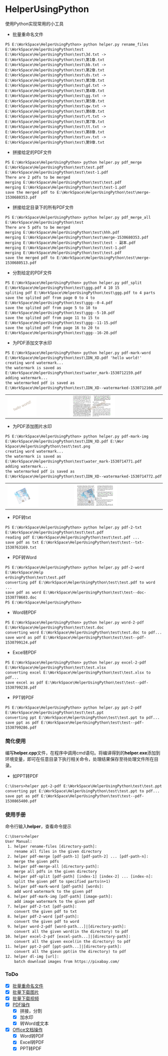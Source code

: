 # HelperUsingPython
使用Python实现常用的小工具

- 批量重命名文件

```
PS E:\WorkSpace\HelperUsingPython> python helper.py rename_files E:\WorkSpace\HelperUsingPython\test
E:\WorkSpace\HelperUsingPython\test\3d.txt -> E:\WorkSpace\HelperUsingPython\test\第1章.txt
E:\WorkSpace\HelperUsingPython\test\bb.txt -> E:\WorkSpace\HelperUsingPython\test\第2章.txt
E:\WorkSpace\HelperUsingPython\test\ds.txt -> E:\WorkSpace\HelperUsingPython\test\第3章.txt
E:\WorkSpace\HelperUsingPython\test\gd.txt -> E:\WorkSpace\HelperUsingPython\test\第4章.txt
E:\WorkSpace\HelperUsingPython\test\gg.txt -> E:\WorkSpace\HelperUsingPython\test\第5章.txt
E:\WorkSpace\HelperUsingPython\test\qw.txt -> E:\WorkSpace\HelperUsingPython\test\第6章.txt
E:\WorkSpace\HelperUsingPython\test\rt.txt -> E:\WorkSpace\HelperUsingPython\test\第7章.txt
E:\WorkSpace\HelperUsingPython\test\tt.txt -> E:\WorkSpace\HelperUsingPython\test\第8章.txt
E:\WorkSpace\HelperUsingPython\test\vv.txt -> E:\WorkSpace\HelperUsingPython\test\第9章.txt
```

- 拼接给定的PDF文件
    
```
PS E:\WorkSpace\HelperUsingPython> python helper.py pdf_merge E:\WorkSpace\HelperUsingPython\test\test.pdf E:\WorkSpace\HelperUsingPython\test\test-1.pdf
There are 2 pdfs to be merged
merging E:\WorkSpace\HelperUsingPython\test\test.pdf
merging E:\WorkSpace\HelperUsingPython\test\test-1.pdf
save the merged pdf to E:\WorkSpace\HelperUsingPython\test\merge-1530680353.pdf
```
    
- 拼接给定目录下的所有PDF文件

```
PS E:\WorkSpace\HelperUsingPython> python helper.py pdf_merge_all E:\WorkSpace\HelperUsingPython\test
There are 5 pdfs to be merged
merging E:\WorkSpace\HelperUsingPython\test\hhh.pdf
merging E:\WorkSpace\HelperUsingPython\test\merge-1530680353.pdf
merging E:\WorkSpace\HelperUsingPython\test\test - 副本.pdf
merging E:\WorkSpace\HelperUsingPython\test\test-1.pdf
merging E:\WorkSpace\HelperUsingPython\test\test.pdf
save the merged pdf to E:\WorkSpace\HelperUsingPython\test\merge-1530680513.pdf
```

- 分割给定的PDF文件

```
PS E:\WorkSpace\HelperUsingPython> python helper.py pdf_split E:\WorkSpace\HelperUsingPython\test\ggg.pdf 4 10 15
spliting pdf E:\WorkSpace\HelperUsingPython\test\ggg.pdf to 4 parts 
save the splited pdf from page 0 to 4 to E:\WorkSpace\HelperUsingPython\test\ggg--0-4.pdf
save the splited pdf from page 5 to 10 to E:\WorkSpace\HelperUsingPython\test\ggg--5-10.pdf
save the splited pdf from page 11 to 15 to E:\WorkSpace\HelperUsingPython\test\ggg--11-15.pdf
save the splited pdf from page 16 to 20 to E:\WorkSpace\HelperUsingPython\test\ggg--16-20.pdf
```

- 为PDF添加文字水印

```
PS E:\WorkSpace\HelperUsingPython> python helper.py pdf-mark-word E:\WorkSpace\HelperUsingPython\test\IDN_XD.pdf 'hello world!'
creating word watermark...
the watermark is saved as E:\WorkSpace\HelperUsingPython\test\water_mark-1530712159.pdf
adding watermark...
the watermarked pdf is saved as E:\WorkSpace\HelperUsingPython\test\IDN_XD--watermarked-1530712160.pdf
```

<table align="center" border="0"><tr>
<td>
<img src="/files/文字水印.png" width="50%"/>
</td>
<td>
<img src="/files/文字水印PDF.png" width="50%"/>
</td>
</tr></table>

- 为PDF添加图片水印

```
PS E:\WorkSpace\HelperUsingPython> python helper.py pdf-mark-img E:\WorkSpace\HelperUsingPython\test\IDN_XD.pdf E:\Wor
kSpace\HelperUsingPython\test\test.png
creating word watermark...
the watermark is saved as E:\WorkSpace\HelperUsingPython\test\water_mark-1530714771.pdf
adding watermark...
the watermarked pdf is saved as E:\WorkSpace\HelperUsingPython\test\IDN_XD--watermarked-1530714772.pdf
```
<table align="center" border="0">
<tr>
<td><img src="/files/图片水印.png" width="50%"/></td>
<td><img src="/files/图片水印PDF.png" width="50%"/></td>
</tr>
</table>

- PDF转txt
```
PS E:\WorkSpace\HelperUsingPython> python helper.py pdf-2-txt E:\WorkSpace\HelperUsingPython\test\test.pdf
reading pdf E:\WorkSpace\HelperUsingPython\test\test.pdf ...
save pdf as txt E:\WorkSpace\HelperUsingPython\test\test--txt-1530763169.txt
```

- PDF转Word
```
PS E:\WorkSpace\HelperUsingPython> python helper.py pdf-2-word E:\WorkSpace\Help
erUsingPython\test\test.pdf
converting pdf E:\WorkSpace\HelperUsingPython\test\test.pdf to word ...
save pdf as word E:\WorkSpace\HelperUsingPython\test\test--doc-1530778603.doc
PS E:\WorkSpace\HelperUsingPython>
```

- Word转PDF
```
PS E:\WorkSpace\HelperUsingPython> python helper.py word-2-pdf E:\WorkSpace\HelperUsingPython\test\test.doc
converting word E:\WorkSpace\HelperUsingPython\test\test.doc to pdf...
save word as pdf E:\WorkSpace\HelperUsingPython\test\test--pdf-1530799124.pdf
```

- Excel转PDF
```
PS E:\WorkSpace\HelperUsingPython> python helper.py excel-2-pdf E:\WorkSpace\HelperUsingPython\test\test.xlsx
converting excel E:\WorkSpace\HelperUsingPython\test\test.xlsx to pdf...
save excel as pdf E:\WorkSpace\HelperUsingPython\test\test--pdf-1530799238.pdf
```

- PPT转PDF
```
PS E:\WorkSpace\HelperUsingPython> python helper.py ppt-2-pdf E:\WorkSpace\HelperUsingPython\test\test.ppt
converting ppt E:\WorkSpace\HelperUsingPython\test\test.ppt to pdf...
save ppt as pdf E:\WorkSpace\HelperUsingPython\test\test--pdf-1530799286.pdf
```

### 简化使用
编写**helper.cpp**文件，在程序中调用cmd语句。将编译得到的**helper.exe**添加到环境变量，即可在任意目录下执行相关命令，处理结果保存至待处理文件所在目录。   
- 如PPT转PDF
```
C:\Users>helper ppt-2-pdf E:\WorkSpace\HelperUsingPython\test\test.ppt
converting ppt E:\WorkSpace\HelperUsingPython\test\test.ppt to pdf...
save ppt as pdf E:\WorkSpace\HelperUsingPython\test\test--pdf-1530865400.pdf
```

### 使用手册
命令行输入**helper**，查看命令提示
```
C:\Users>helper
User Manual:
 1. helper rename-files [directory-path]:
    rename all files in the given directory
 2. helper pdf-merge [pdf-path-1] [pdf-path-2] ... [pdf-path-n]:
    merge the given pdfs
 3. helper pdf-merge-all [directory-path]:
    merge all pdfs in the given directory
 4. helper pdf-split [pdf-path] [index-1] [index-2] ... [index-n]:
    split the given pdf to specified parts(n+1)
 5. helper pdf-mark-word [pdf-path] [words]:
    add word watermark to the given pdf
 6. helper pdf-mark-img [pdf-path] [image-path]:
    add image watermark to the given pdf
 7. helper pdf-2-txt [pdf-path]:
    convert the given pdf to txt
 8. helper pdf-2-word [pdf-path]:
    convert the given pdf to word
 9. helper word-2-pdf [word-path...]|[directory-path]:
    convert all the given word(in the directory) to pdf
10. helper excel-2-pdf [excel-path...]|[directory-path]:
    convert all the given excel(in the directory) to pdf
11. helper ppt-2-pdf [ppt-path...]|[directory-path]:
    convert all the gievn ppt(in the directory) to pdf
12. helper dl-img [url]:
    batch download images from https://pixabay.com/
```

### ToDo
- [x] [批量重命名文件](/batch_rename_file.py)
- [x] [批量下载图片](/dl_img.py) 
- [x] [批量下载视频](/dl_video.py)
- [x] [PDF操作](/pdf_helper.py)
    - [x] 拼接，分割
    - [x] 加水印
    - [x] 转Word或文本
- [x] [Office文档操作](/doc_helper.py)
    - [x] Word转PDF
    - [x] Excel转PDF
    - [x] PPT转PDF